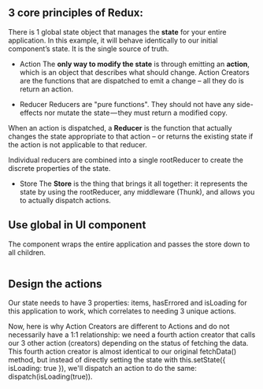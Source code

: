 ## 3 core principles of Redux:

There is 1 global state object that manages the **state** for your entire application. In this example, it will behave identically to our initial component’s state. It is the single source of truth.

- Action
The **only way to modify the state** is through emitting an **action**, which is an object that describes what should change. Action Creators are the functions that are dispatched to emit a change – all they do is return an action.

- Reducer
Reducers are "pure functions". They should not have any side-effects nor mutate the state — they must return a modified copy.

When an action is dispatched, a **Reducer** is the function that actually changes the state appropriate to that action – or returns the existing state if the action is not applicable to that reducer.

Individual reducers are combined into a single rootReducer to create the discrete properties of the state.

- Store
The **Store** is the thing that brings it all together: it represents the state by using the rootReducer, any middleware (Thunk), and allows you to actually dispatch actions.

## Use global in UI component
The <Provider /> component wraps the entire application and passes the store down to all children.
```
```

## Design the actions
Our state needs to have 3 properties: items, hasErrored and isLoading for this application to work, which correlates to needing 3 unique actions.

Now, here is why Action Creators are different to Actions and do not necessarily have a 1:1 relationship: we need a fourth action creator that calls our 3 other action (creators) depending on the status of fetching the data. This fourth action creator is almost identical to our original fetchData() method, but instead of directly setting the state with this.setState({ isLoading: true }), we'll dispatch an action to do the same: dispatch(isLoading(true)).


